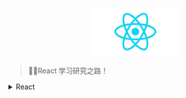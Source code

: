 <!--
 * @Author: BeanDou
 * @LastEditors: BeanDou
 * @Date: 2018-12-21 14:59:43
 * @LastEditTime: 2020-06-08 10:31:42
 * @Description: File description
-->
<div align="center">
  <img src="../assets/images/react.png"/>
</div>

> React 学习研究之路！

<details>
  <summary>React</summary>

- [ ] [React Source Parsing](https://github.com/notCoolBean/StudyNotes/tree/master/React)

</details>
